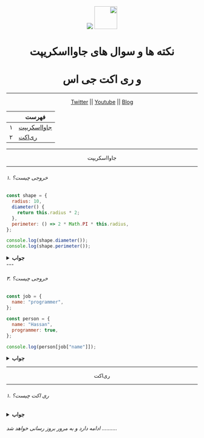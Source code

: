 <div align="center" dir="rtl">
  <img height="60" src="https://img.icons8.com/color/344/javascript.png">
  <img src="https://img.icons8.com/nolan/64/react-native.png"/>
  <h1>نکته ها و سوال های جاوااسکریپت </h1>
  <h1> و ری اکت جی اس</h1>

---

<a href="https://twitter.com/HoomanAmini">Twitter</a>
|| <a href="youtube.com/c/hoomanamini">Youtube</a>
|| <a href="https://virgool.io/@amini.hooman">Blog</a>

</div>

|     | فهرست                         |
| --- | ----------------------------- |
| ۱   | [جاوااسکریپت](#what-is-react) |
| ۲   | [ری‌اکت](#what-is-react)      |

---

<div align="center" dir="rtl"> جاوااسکریپت</div>

---

###### ۱. خروجی چیست؟

```javascript
const shape = {
  radius: 10,
  diameter() {
    return this.radius * 2;
  },
  perimeter: () => 2 * Math.PI * this.radius,
};

console.log(shape.diameter());
console.log(shape.perimeter());
```

<details><summary><b>جواب</b></summary>
<p>

### 20

### NAN

<div dir="rtl">
توضیح : همانطور که می بینید مقدار ‍‍‍diameter‍  یک فانکشن معمولی است
و مقدار perimeter یک arrow فانکش است

در فانکشن معمولی کلمه کلیدی ‍`this` به آبجکت shape اشاره می کند
اما در arrow فانکشن به آبجکت window اشاره دارد که در آن radius وجود ندارد

</div>
</p>
</details>
---

###### ۳. خروجی چیست؟

```javascript
const job = {
  name: "programmer",
};

const person = {
  name: "Hassan",
  programmer: true,
};

console.log(person[job["name"]]);
```

<details><summary><b>جواب</b></summary>
<p>

<div dir="rtl">
</div>
</p>
</details>

---

<div align="center" dir="rtl"> ری‌اکت</div>

---

###### ۱. ری اکت چیست؟

<details><summary><b>جواب</b></summary>
<p>

### 20

### NAN

<div dir="rtl">
ری اکت یک کتابخانه فرانت اند اوپن سورس جاوااسکریپت است که برای ساخت رابط کاربری خصوصا برای اپلکیشن های تک صفه ای بکار می رود.

ری اکت در فیسبوک در سال ۲۰۱۱ ایجاد شد و تا به امروز در حال گسترش است

</div>
</p>
</details>

###### ادامه دارد و به مرور بروز رسانی خواهد شد ..........
